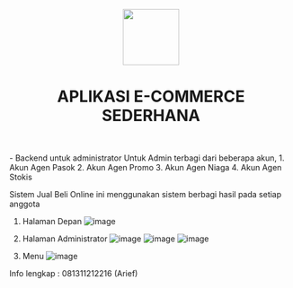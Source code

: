 <p align="center">
    <a href="https://github.com/yiisoft" target="_blank">
        <img src="https://avatars0.githubusercontent.com/u/993323" height="100px">
    </a>
    <h1 align="center">APLIKASI E-COMMERCE SEDERHANA</h1>
    <br>
</p>
- Backend untuk administrator
Untuk Admin terbagi dari beberapa akun,
1. Akun Agen Pasok 
2. Akun Agen Promo
3. Akun Agen Niaga
4. Akun Agen Stokis

Sistem Jual Beli Online ini menggunakan sistem berbagi hasil pada setiap anggota

1. Halaman Depan
![image](https://user-images.githubusercontent.com/9096711/136746538-511773f4-f84e-4e16-9d43-b3080bef24ce.png)

2. Halaman Administrator
![image](https://user-images.githubusercontent.com/9096711/136746217-bb7cf38e-319d-4205-bd48-03868ba2d118.png)
![image](https://user-images.githubusercontent.com/9096711/136746306-830670f7-1f6f-433b-a17c-2f04b5bf3c61.png)
![image](https://user-images.githubusercontent.com/9096711/136746358-2cc2c059-9bde-4a47-b67c-0eeae13596a5.png)

3. Menu
![image](https://user-images.githubusercontent.com/9096711/136744912-02a37af6-fba7-4368-b4a0-e30732f98663.png)


Info lengkap : 081311212216 (Arief)
